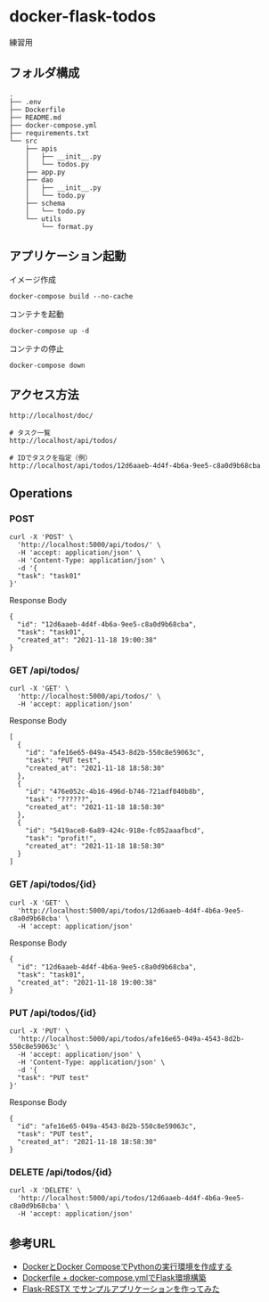 # docker-flask-todos

練習用

## フォルダ構成

```
.
├── .env
├── Dockerfile
├── README.md
├── docker-compose.yml
├── requirements.txt
└── src
    ├── apis
    │   ├── __init__.py
    │   └── todos.py
    ├── app.py
    ├── dao
    │   ├── __init__.py
    │   └── todo.py
    ├── schema
    │   └── todo.py
    └── utils
        └── format.py
```

## アプリケーション起動

イメージ作成
```
docker-compose build --no-cache
```

コンテナを起動
```
docker-compose up -d
```

コンテナの停止
```
docker-compose down
```

## アクセス方法

```
http://localhost/doc/

# タスク一覧
http://localhost/api/todos/

# IDでタスクを指定（例）
http://localhost/api/todos/12d6aaeb-4d4f-4b6a-9ee5-c8a0d9b68cba
```

## Operations

### POST

```
curl -X 'POST' \
  'http://localhost:5000/api/todos/' \
  -H 'accept: application/json' \
  -H 'Content-Type: application/json' \
  -d '{
  "task": "task01"
}'
```

Response Body

```
{
  "id": "12d6aaeb-4d4f-4b6a-9ee5-c8a0d9b68cba",
  "task": "task01",
  "created_at": "2021-11-18 19:00:38"
}
```

### GET /api/todos/

```
curl -X 'GET' \
  'http://localhost:5000/api/todos/' \
  -H 'accept: application/json'
```

Response Body

```
[
  {
    "id": "afe16e65-049a-4543-8d2b-550c8e59063c",
    "task": "PUT test",
    "created_at": "2021-11-18 18:58:30"
  },
  {
    "id": "476e052c-4b16-496d-b746-721adf040b8b",
    "task": "??????",
    "created_at": "2021-11-18 18:58:30"
  },
  {
    "id": "5419ace8-6a89-424c-918e-fc052aaafbcd",
    "task": "profit!",
    "created_at": "2021-11-18 18:58:30"
  }
]
```

### GET /api/todos/{id}

```
curl -X 'GET' \
  'http://localhost:5000/api/todos/12d6aaeb-4d4f-4b6a-9ee5-c8a0d9b68cba' \
  -H 'accept: application/json'
```

Response Body

```
{
  "id": "12d6aaeb-4d4f-4b6a-9ee5-c8a0d9b68cba",
  "task": "task01",
  "created_at": "2021-11-18 19:00:38"
}
```

### PUT /api/todos/{id}

```
curl -X 'PUT' \
  'http://localhost:5000/api/todos/afe16e65-049a-4543-8d2b-550c8e59063c' \
  -H 'accept: application/json' \
  -H 'Content-Type: application/json' \
  -d '{
  "task": "PUT test"
}'
```

Response Body

```
{
  "id": "afe16e65-049a-4543-8d2b-550c8e59063c",
  "task": "PUT test",
  "created_at": "2021-11-18 18:58:30"
}
```

### DELETE /api/todos/{id}

```
curl -X 'DELETE' \
  'http://localhost:5000/api/todos/12d6aaeb-4d4f-4b6a-9ee5-c8a0d9b68cba' \
  -H 'accept: application/json'
```

## 参考URL

* [DockerとDocker ComposeでPythonの実行環境を作成する](https://zuma-lab.com/posts/docker-python-settings)
* [Dockerfile + docker-compose.ymlでFlask環境構築](https://qiita.com/ayaka105/items/7f8428fa352bcd6e75e9)
* [Flask-RESTX でサンプルアプリケーションを作ってみた](https://qiita.com/kiyo27/items/d928f65b215d914f1979)